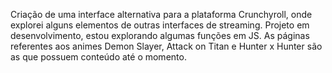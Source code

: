 Criação de uma interface alternativa para a plataforma Crunchyroll, onde explorei alguns elementos de outras interfaces de streaming. Projeto em desenvolvimento, estou explorando algumas funções em JS.
As páginas referentes aos animes Demon Slayer, Attack on Titan e Hunter x Hunter são as que possuem conteúdo até o momento.